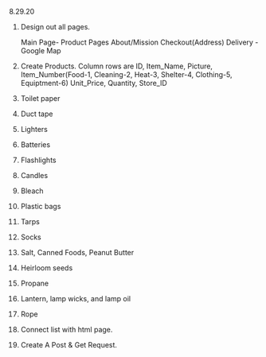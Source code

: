 8.29.20

1. Design out all pages.

   Main Page-
   Product Pages
   About/Mission
   Checkout(Address)
   Delivery - Google Map

2. Create Products.
   Column rows are ID, Item_Name, Picture, Item_Number(Food-1, Cleaning-2, Heat-3, Shelter-4, Clothing-5, Equiptment-6) Unit_Price, Quantity, Store_ID

3. Toilet paper
4. Duct tape
5. Lighters
6. Batteries
7. Flashlights
8. Candles
9. Bleach
10. Plastic bags
11. Tarps
12. Socks
13. Salt, Canned Foods, Peanut Butter
14. Heirloom seeds
15. Propane
16. Lantern, lamp wicks, and lamp oil
17. Rope

18. Connect list with html page.

19. Create A Post & Get Request.
